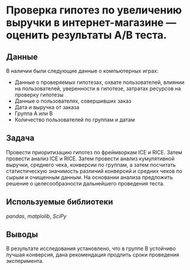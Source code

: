 # Проверка гипотез по увеличению выручки в интернет-магазине — оценить результаты A/B теста.


## Данные

В наличии были следующие данные о компьютерных играх:
- Данные о проверяемых гипотезах, охвате пользователей, влиянии на пользователей, уверенности в гипотезе, затратах ресурсов на проверку гипотезы
- Данные о пользователях, совершивших заказ
- Дата и выручка от заказа
- Группа А или В
- Количество пользователей по группам и датам

## Задача

Провести приоритизацию гипотез по фреймворкам ICE и RICE. Затем провести анализ ICE и RICE. Затем провести анализ кумулятивной выручки, среднего чека, конверсии по группам, а затем посчитать статистическую значимость различий конверсий и средних чеков по сырым и очищенным данным. На основании анализа предложить решение о целесообразности дальнейшего проведения теста. 

## Используемые библиотеки
*pandas*, *matplolib*, *SciPy*

## Выводы

В результате исследования установлено, что в группе B устойчиво лучшая конверсия, дана рекомендация продлить сроки проведения эксперимента.
